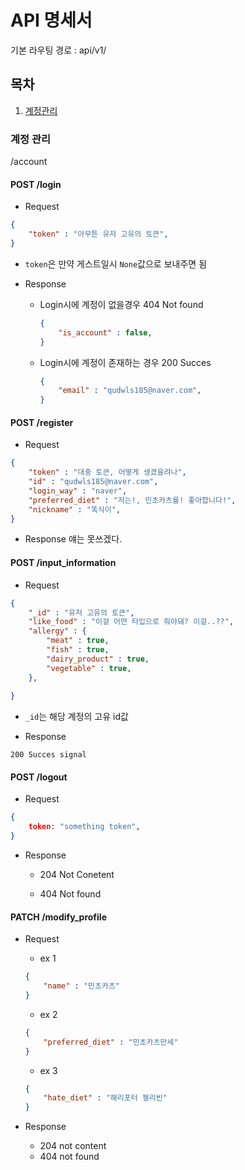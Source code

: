 # API 명세서

기본 라우팅 경로 : api/v1/

## 목차
1. [계정관리](#계정-관리)

### 계정 관리
/account
#### POST /login
- Request
```json
{
    "token" : "아무튼 유저 고유의 토큰",
}
```
- `token`은 만약 게스트일시 `None`값으로 보내주면 됨


- Response
    - Login시에 계정이 없을경우
        404 Not found   
        ```json
        {
            "is_account" : false,
        }
        ```
    - Login시에 계정이 존재하는 경우
        200 Succes
        ```json
        {
            "email" : "qudwls185@naver.com",
        }
        ```



#### POST /register
- Request
```json
{
    "token" : "대충 토큰, 어떻게 생겼을려나",
    "id" : "qudwls185@naver.com",
    "login_way" : "naver",
    "preferred_diet" : "저는!, 민초카츠를! 좋아합니다!",
    "nickname" : "똑식이",
}
```

- Response
얘는 못쓰겠다.


#### POST /input_information
- Request
```json
{
    "_id" : "유저 고유의 토큰",
    "like_food" : "이걸 어떤 타입으로 줘야돼? 이걸..??",
    "allergy" : {
        "meat" : true,
        "fish" : true,
        "dairy_product" : true,
        "vegetable" : true,
    },
    
}
```
- `_id`는 해당 계정의 고유 id값

- Response
```header
200 Succes signal
```

#### POST /logout
- Request
```json
{
    token: "something token",
}
```

- Response
    - 204 Not Conetent
    
    - 404 Not found


#### PATCH /modify_profile
- Request
    - ex 1
    ```json
    {
        "name" : "민초카츠"
    }
    ```
    - ex 2
    ```json
    {
        "preferred_diet" : "민초카츠만세"
    }
    ```
    - ex 3
    ```json
    {
        "hate_diet" : "해리포터 젤리빈"
    }
    ```

- Response
    - 204 not content
    - 404 not found
